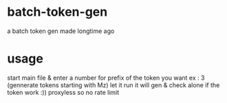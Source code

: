 # batch-token-gen
a batch token gen made longtime ago

# usage
start main file & enter a number for prefix of the token you want
ex : 3 (gennerate tokens starting with Mz)
let it run it will gen & check alone if the token work :)) 
proxyless so no rate limit
